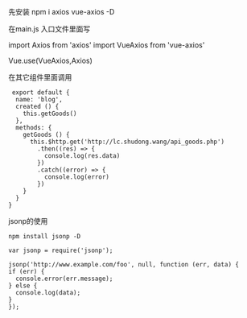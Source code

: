 先安装
npm i axios vue-axios -D

在main.js 入口文件里面写

  import Axios from 'axios'
  import VueAxios from 'vue-axios'

  Vue.use(VueAxios,Axios)

在其它组件里面调用
  ```
   export default {
    name: 'blog',
    created () {
      this.getGoods()
    },
    methods: {
      getGoods () {
        this.$http.get('http://lc.shudong.wang/api_goods.php')
          .then((res) => {
            console.log(res.data)
          })
          .catch((error) => {
            console.log(error)
          })
      }
    }
  }
  ```

jsonp的使用
  ```
  npm install jsonp -D
  
var jsonp = require('jsonp');

jsonp('http://www.example.com/foo', null, function (err, data) {
  if (err) {
    console.error(err.message);
  } else {
    console.log(data);
  }
});
  ```